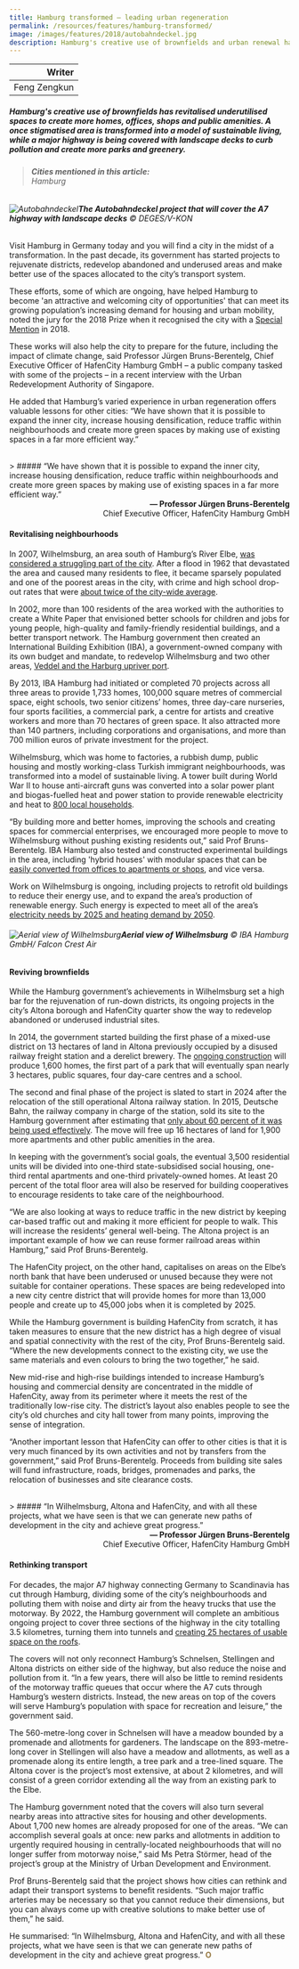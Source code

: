 ```yaml
---
title: Hamburg transformed — leading urban regeneration
permalink: /resources/features/hamburg-transformed/
image: /images/features/2018/autobahndeckel.jpg
description: Hamburg's creative use of brownfields and urban renewal has revitalised underutilised spaces to create more homes, offices, shops and public amenities. A once stigmatised area is transformed into a model of sustainable living, while a major highway is being covered with landscape decks to curb pollution and create more parks and greenery.
---
```


| Writer |
|---:|
| Feng Zengkun |

##### Hamburg's creative use of brownfields has revitalised underutilised spaces to create more homes, offices, shops and public amenities. A once stigmatised area is transformed into a model of sustainable living, while a major highway is being covered with landscape decks to curb pollution and create more parks and greenery.

> ###### **Cities mentioned in this article:** <br> Hamburg

###### ![Autobahndeckel](/images/features/2018/autobahndeckel.jpg/)**The Autobahndeckel project that will cover the A7 highway with landscape decks** © DEGES/V-KON

Visit Hamburg in Germany today and you will find a city in the midst of a transformation. In the past decade, its government has started projects to rejuvenate districts, redevelop abandoned and underused areas and make better use of the spaces allocated to the city’s transport system.

These efforts, some of which are ongoing, have helped Hamburg to become 'an attractive and welcoming city of opportunities' that can meet its growing population’s increasing demand for housing and urban mobility, noted the jury for the 2018 Prize when it recognised the city with a [Special Mention](/hamburg/) in 2018.

These works will also help the city to prepare for the future, including the impact of climate change, said Professor Jürgen Bruns-Berentelg, Chief Executive Officer of HafenCity Hamburg GmbH – a public company tasked with some of the projects – in a recent interview with the Urban Redevelopment Authority of Singapore.

He added that Hamburg’s varied experience in urban regeneration offers valuable lessons for other cities: “We have shown that it is possible to expand the inner city, increase housing densification, reduce traffic within neighbourhoods and create more green spaces by making use of existing spaces in a far more efficient way.”

<br>
> ##### “We have shown that it is possible to expand the inner city, increase housing densification, reduce traffic within neighbourhoods and create more green spaces by making use of existing spaces in a far more efficient way.”

<div align="right"><b>— Professor Jürgen Bruns-Berentelg</b><br>Chief Executive Officer, HafenCity Hamburg GmbH</div>

#### **Revitalising neighbourhoods**

In 2007, Wilhelmsburg, an area south of Hamburg’s River Elbe, [was considered a struggling part of the city](https://www.iba-hamburg.de/en/story/iba-hamburg.html). After a flood in 1962 that devastated the area and caused many residents to flee, it became sparsely populated and one of the poorest areas in the city, with crime and high school drop-out rates that were [about twice of the city-wide average](https://grist.org/cities/check-out-hamburgs-two-new-climate-friendly-neighborhoods/).

In 2002, more than 100 residents of the area worked with the authorities to create a White Paper that envisioned better schools for children and jobs for young people, high-quality and family-friendly residential buildings, and a better transport network. The Hamburg government then created an International Building Exhibition (IBA), a government-owned company with its own budget and mandate, to redevelop Wilhelmsburg and two other areas, [Veddel and the Harburg upriver port](https://www.iba-hamburg.de/en/iba-in-english.html).

By 2013, IBA Hamburg had initiated or completed 70 projects across all three areas to provide 1,733 homes, 100,000 square metres of commercial space, eight schools, two senior citizens’ homes, three day-care nurseries, four sports facilities, a commercial park, a centre for artists and creative workers and more than 70 hectares of green space. It also attracted more than 140 partners, including corporations and organisations, and more than 700 million euros of private investment for the project.

Wilhelmsburg, which was home to factories, a rubbish dump, public housing and mostly working-class Turkish immigrant neighbourhoods, was transformed into a model of sustainable living. A tower built during World War II to house anti-aircraft guns was converted into a solar power plant and biogas-fuelled heat and power station to provide renewable electricity and heat to [800 local households](https://energytransition.org/2014/07/regenerative-urban-development-in-wilhelmsburg/14/).

“By building more and better homes, improving the schools and creating spaces for commercial enterprises, we encouraged more people to move to Wilhelmsburg without pushing existing residents out,” said Prof Bruns-Berentelg. IBA Hamburg also tested and constructed experimental buildings in the area, including 'hybrid houses' with modular spaces that can be [easily converted from offices to apartments or shops](https://www.iba-hamburg.de/en/projects/the-building-exhibition-within-the-building-exhibition/hybrid-houses/projekt/hybrid-houses.html), and vice versa.

Work on Wilhelmsburg is ongoing, including projects to retrofit old buildings to reduce their energy use, and to expand the area’s production of renewable energy. Such energy is expected to meet all of the area’s [electricity needs by 2025 and heating demand by 2050](https://www.iba-hamburg.de/en/projects/climate-concept/projekt/renewable-wilhelmsburg-climate-protection-concept.html).

###### ![Aerial view of Wilhelmsburg](/images/features/2018/wilhelmsburg-aerial.jpg/)**Aerial view of Wilhelmsburg** © IBA Hamburg GmbH/ Falcon Crest Air

#### **Reviving brownfields**

While the Hamburg government’s achievements in Wilhelmsburg set a high bar for the rejuvenation of run-down districts, its ongoing projects in the city’s Altona borough and HafenCity quarter show the way to redevelop abandoned or underused industrial sites.

In 2014, the government started building the first phase of a mixed-use district on 13 hectares of land in Altona previously occupied by a disused railway freight station and a derelict brewery. The [ongoing construction](http://8%20mb.cision.com/Public/9556/9735850/b7cf09d70d8452d6.pdf) will produce 1,600 homes, the first part of a park that will eventually span nearly 3 hectares, public squares, four day-care centres and a school.

The second and final phase of the project is slated to start in 2024 after the relocation of the still operational Altona railway station. In 2015, Deutsche Bahn, the railway company in charge of the station, sold its site to the Hamburg government after estimating that [only about 60 percent of it was being used effectively](http://www.railjournal.com/index.php/main-line/db-secures-permission-for-new-hamburg-altona-station.html). The move will free up 16 hectares of land for 1,900 more apartments and other public amenities in the area.

In keeping with the government’s social goals, the eventual 3,500 residential units will be divided into one-third state-subsidised social housing, one-third rental apartments and one-third privately-owned homes. At least 20 percent of the total floor area will also be reserved for building cooperatives to encourage residents to take care of the neighbourhood.

“We are also looking at ways to reduce traffic in the new district by keeping car-based traffic out and making it more efficient for people to walk. This will increase the residents’ general well-being. The Altona project is an important example of how we can reuse former railroad areas within Hamburg,” said Prof Bruns-Berentelg.

The HafenCity project, on the other hand, capitalises on areas on the Elbe’s north bank that have been underused or unused because they were not suitable for container operations. These spaces are being redeveloped into a new city centre district that will provide homes for more than 13,000 people and create up to 45,000 jobs when it is completed by 2025.

While the Hamburg government is building HafenCity from scratch, it has taken measures to ensure that the new district has a high degree of visual and spatial connectivity with the rest of the city, Prof Bruns-Berentelg said. “Where the new developments connect to the existing city, we use the same materials and even colours to bring the two together,” he said.

New mid-rise and high-rise buildings intended to increase Hamburg’s housing and commercial density are concentrated in the middle of HafenCity, away from its perimeter where it meets the rest of the traditionally low-rise city. The district’s layout also enables people to see the city’s old churches and city hall tower from many points, improving the sense of integration.

“Another important lesson that HafenCity can offer to other cities is that it is very much financed by its own activities and not by transfers from the government,” said Prof Bruns-Berentelg. Proceeds from building site sales will fund infrastructure, roads, bridges, promenades and parks, the relocation of businesses and site clearance costs.

<br>
> ##### “In Wilhelmsburg, Altona and HafenCity, and with all these projects, what we have seen is that we can generate new paths of development in the city and achieve great progress.”

<div align="right"><b>— Professor Jürgen Bruns-Berentelg</b><br>Chief Executive Officer, HafenCity Hamburg GmbH</div>

#### **Rethinking transport**

For decades, the major A7 highway connecting Germany to Scandinavia has cut through Hamburg, dividing some of the city’s neighbourhoods and polluting them with noise and dirty air from the heavy trucks that use the motorway. By 2022, the Hamburg government will complete an ambitious ongoing project to cover three sections of the highway in the city totalling 3.5 kilometres, turning them into tunnels and [creating 25 hectares of usable space on the roofs](https://www.hamburg.de%2Fcontentblob%2F4018374%2Fdata%2F12-08-broschuere-gesamtprojekt-freiraum-und-ruhe-english.pdf).

The covers will not only reconnect Hamburg’s Schnelsen, Stellingen and Altona districts on either side of the highway, but also reduce the noise and pollution from it. “In a few years, there will also be little to remind residents of the motorway traffic queues that occur where the A7 cuts through Hamburg’s western districts. Instead, the new areas on top of the covers will serve Hamburg’s population with space for recreation and leisure,” the government said.

The 560-metre-long cover in Schnelsen will have a meadow bounded by a promenade and allotments for gardeners. The landscape on the 893-metre-long cover in Stellingen will also have a meadow and allotments, as well as a promenade along its entire length, a tree park and a tree-lined square. The Altona cover is the project’s most extensive, at about 2 kilometres, and will consist of a green corridor extending all the way from an existing park to the Elbe.

The Hamburg government noted that the covers will also turn several nearby areas into attractive sites for housing and other developments. About 1,700 new homes are already proposed for one of the areas. “We can accomplish several goals at once: new parks and allotments in addition to urgently required housing in centrally-located neighbourhoods that will no longer suffer from motorway noise,” said Ms Petra Störmer, head of the project’s group at the Ministry of Urban Development and Environment.

Prof Bruns-Berentelg said that the project shows how cities can rethink and adapt their transport systems to benefit residents. “Such major traffic arteries may be necessary so that you cannot reduce their dimensions, but you can always come up with creative solutions to make better use of them,” he said.

He summarised: “In Wilhelmsburg, Altona and HafenCity, and with all these projects, what we have seen is that we can generate new paths of development in the city and achieve great progress.” **<font color="#967942">O</font>**
